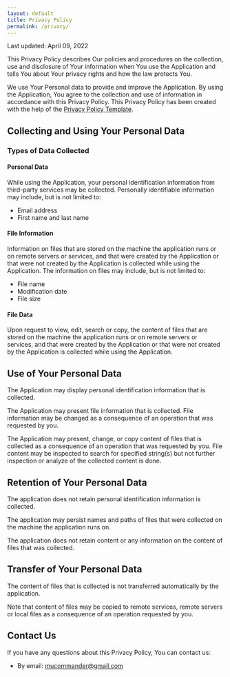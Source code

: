 ```yaml
---
layout: default
title: Privacy Policy 
permalink: /privacy/
---
```


Last updated: April 09, 2022  

This Privacy Policy describes Our policies and procedures on the collection, use and disclosure of Your information when You use the Application and tells You about Your privacy rights and how the law protects You.  

We use Your Personal data to provide and improve the Application. By using the Application, You agree to the collection and use of information in accordance with this Privacy Policy. This Privacy Policy has been created with the help of the  [Privacy Policy Template](https://www.privacypolicies.com/blog/privacy-policy-template/).

## Collecting and Using Your Personal Data

### Types of Data Collected

#### Personal Data

While using the Application, your personal identification information from third-party services may be collected. Personally identifiable information may include, but is not limited to:

- Email address
- First name and last name 

#### File Information

Information on files that are stored on the machine the application runs or on remote servers or services, and that were created by the Application or that were not created by the Application is collected while using the Application. The information on files may include, but is not limited to:

- File name
- Modification date
- File size

#### File Data

Upon request to view, edit, search or copy, the content of files that are stored on the machine the application runs or on remote servers or services, and that were created by the Application or that were not created by the Application is collected while using the Application.

## Use of Your Personal Data

The Application may display personal identification information that is collected.  

The Application may present file information that is collected. File information may be changed as a consequence of an operation that was requested by you.

The Application may present, change, or copy content of files that is collected as a consequence of an operation that was requested by you. File content may be inspected to search for specified string(s) but not further inspection or analyze of the collected content is done.


## Retention of Your Personal Data

The application does not retain personal identification information is collected.  

The application may persist names and paths of files that were collected on the machine the application runs on.  

The application does not retain content or any information on the content of files that was collected.

## Transfer of Your Personal Data

The content of files that is collected is not transferred automatically by the application.  

Note that content of files may be copied to remote services, remote servers or local files as a consequence of an operation requested by you.

## Contact Us

If you have any questions about this Privacy Policy, You can contact us:

-   By email:  mucommander@gmail.com